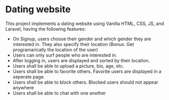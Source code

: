 # Dating website

This project implements a dating website using Vanilla HTML, CSS, JS, and Laravel, having the following features:

* On Signup, users choose their gender and which gender they are interested in. They also specify their location (Bonus: Get programarically the location of the user)
* Users can only surf people who are interested in.
* After logging in, users are displayed and sorted by their location.
* Users shall be able to upload a picture, bio, age, etc.
* Users shall be able to favorite others. Favorite users are displayed in a seperate page.
* Users shall be able to block others. Blocked users should not appear anywhere
* Users shall be able to chat with one another
